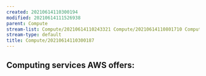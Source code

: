 ```yaml
---
created: 20210614110300194
modified: 20210614111526938
parent: Compute
stream-list: Compute/20210614110243321 Compute/20210614110801710 Compute/20210614111314000 Compute/20210614111505453
stream-type: default
title: Compute/20210614110300187
---
```

## Computing services AWS offers:
